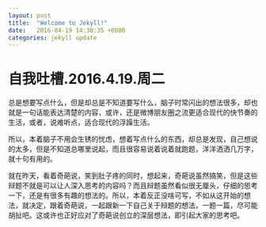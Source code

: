 ```yaml
---
layout: post
title:  "Welcome to Jekyll!"
date:   2016-04-19 14:30:35 +0800
categories: jekyll update
---
```

# 自我吐槽.2016.4.19.周二
总是想要写点什么，但是却总是不知道要写什么，脑子时常闪出的想法很多，却也就是一句话能表达清楚的内容，或许，还是微博朋友圈之流更适合现代的快节奏的生活，或者，说难听点，适合现代的浮躁生活。

所以，本着脑子不用会生锈的忧虑，想着写点什么的东西，却总是发现，自己想说的太多，但是不知道总哪里说起，而且很容易说着说着就跑题，洋洋洒洒几万字，就十句有用的。

就在昨天，看着奇葩说，笑到肚子疼的同时，想起来，奇葩说虽然搞笑，但是这些辩题不就是可以让人深入思考的内容吗？而且辩题虽然看似很无厘头，仔细的思考一下，还是有很多有趣的想法的。所以，本着反正没啥可写，不如从这开始的想法，就决定，跟着奇葩说，一起跟新一下自己关于辩题的想法，一题一篇，尽可能胡扯吧。这或许也正好应对了奇葩说创立的深层想法，即引起大家的思考吧。